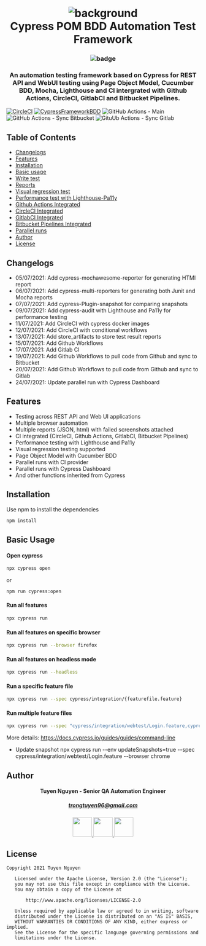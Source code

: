 <h1 align="center">
  <br>
  <a><img src="https://github.com/trongtuyen96/cypress-framework-bdd/blob/master/covers/ATWT_background.PNG" alt="background"></a>
  <br>
  Cypress POM BDD Automation Test Framework
  <br>
</h1>

<h3 align="center">
   <a><img src="https://github.com/trongtuyen96/cypress-framework-bdd/blob/master/covers/badge.png" alt="badge"></a>
</h3> 

<h3 align="center" style="bold">An automation testing framework based on Cypress for REST API and WebUI testing using Page Object Model, Cucumber BDD, Mocha, Lighthouse and CI intergrated with Github Actions, CircleCI, GitlabCI and Bitbucket Pipelines.</h3>

[![CircleCI](https://circleci.com/gh/trongtuyen96/cypress-framework-bdd.svg?style=svg&circle-token=7400bd5a15daed35237400a49b510ad756a005a0)](https://app.circleci.com/pipelines/github/trongtuyen96/cypress-framework-bdd)
[![CypressFrameworkBDD](https://img.shields.io/endpoint?url=https://dashboard.cypress.io/badge/simple/ukewho/main&style=flat&logo=cypress)](https://dashboard.cypress.io/projects/ukewho/runs)
![GitHub Actions - Main](https://github.com/trongtuyen96/cypress-framework-bdd/actions/workflows/main.yml/badge.svg)
![GitHub Actions - Sync Bitbucket](https://github.com/trongtuyen96/cypress-framework-bdd/actions/workflows/sync-bitbucket-https.yml/badge.svg)
![GituUb Actions - Sync Gitlab](https://github.com/trongtuyen96/cypress-framework-bdd/actions/workflows/sync-gitlab-https.yml/badge.svg)

## Table of Contents
- [Changelogs](#changelogs)
- [Features](#features)
- [Installation](#installation)
- [Basic usage](#basicusage)
- [Write test](#writetest)
- [Reports](#reports)
- [Visual regression test](#visualregressiontest)
- [Performance test with Lighthouse-Pa11y](#performancetestwithlighthouse-pa11y)
- [Github Actions Integrated](#githubactionsintegrated)
- [CircleCI Integrated](#circleciintegrated)
- [GitlabCI Integrated](#gitlabciintegrated)
- [Bitbucket Pipelines Integrated](#bitbucketpipelinesintegrated)
- [Parallel runs](#parallelruns)
- [Author](#author)
- [License](#license)

## Changelogs
- 05/07/2021: Add cypress-mochawesome-reporter for generating HTMl report
- 06/07/2021: Add cypress-multi-reporters for generating both Junit and Mocha reports
- 07/07/2021: Add cypress-Plugin-snapshot for comparing snapshots
- 09/07/2021: Add cypress-audit with Lighthouse and Pa11y for performance testing
- 11/07/2021: Add CircleCI with cypress docker images
- 12/07/2021: Add CircleCI with conditional workflows
- 13/07/2021: Add store_artifacts to store test result reports
- 15/07/2021: Add Github Workflows
- 17/07/2021: Add Gitlab CI
- 19/07/2021: Add Github Workflows to pull code from Github and sync to Bitbucket
- 20/07/2021: Add Github Workflows to pull code from Github and sync to Gitlab
- 24/07/2021: Update parallel run with Cypress Dashboard

## Features
- Testing across REST API and Web UI applications
- Multiple browser automation
- Multiple reports (JSON, html) with failed screenshots attached
- CI integrated (CircleCI, Github Actions, GitlabCI, Bitbucket Pipelines)
- Performance testing with Lighthouse and Pa11y
- Visual regression testing supported
- Page Object Model with Cucumber BDD
- Parallel runs with CI provider
- Parallel runs with Cypress Dashboard
- And other functions inherited from Cypress

## Installation
Use npm to install the dependencies

```bash
npm install
```

## Basic Usage

#### Open cypress
```bash
npx cypress open
```
or

```bash
npm run cypress:open
```

#### Run all features
```bash
npx cypress run 
```

#### Run all features on specific browser
```bash
npx cypress run --browser firefox
```

#### Run all features on headless mode
```bash
npx cypress run --headless
```

#### Run a specific feature file
```bash
npx cypress run --spec cypress/integration/{featurefile.feature}
```

#### Run multiple feature files
```bash
npx cypress run --spec "cypress/integration/webtest/Login.feature,cypress/integration/webtest/PostSearch.feature"  --browser chrome
```

More details: https://docs.cypress.io/guides/guides/command-line


- Update snapshot
npx cypress run --env updateSnapshots=true --spec cypress/integration/webtest/Login.feature --browser chrome

## Author
<h4 align="center">
	Tuyen Nguyen - Senior QA Automation Engineer
	</h4>
	<h5 align="center">
	<a href="trongtuyen96@gmail.com">trongtuyen96@gmail.com</a>
	</h5>
<p align="center">
	 <a alt="Github" href="https://github.com/trongtuyen96">
    <img src="https://user-images.githubusercontent.com/25218255/47360756-794c1f00-d6fa-11e8-86fa-7b1c2e4dda92.png" width="50">
  </a>
		 <a alt="LinkedIn" href="https://www.linkedin.com/in/tuyennguyen96/">
    <img src="https://user-images.githubusercontent.com/25218255/47360366-8583ac80-d6f9-11e8-8871-219802a9a162.png" width="50">
  </a>
		 <a alt="Facebook" href="https://www.facebook.com/tuyen.trong.3">
    <img src="https://user-images.githubusercontent.com/25218255/47360363-84eb1600-d6f9-11e8-8029-818481536200.png" width="50">
  </a>
</p>

## License
~~~~
Copyright 2021 Tuyen Nguyen

   Licensed under the Apache License, Version 2.0 (the "License");
   you may not use this file except in compliance with the License.
   You may obtain a copy of the License at

       http://www.apache.org/licenses/LICENSE-2.0

   Unless required by applicable law or agreed to in writing, software
   distributed under the License is distributed on an "AS IS" BASIS,
   WITHOUT WARRANTIES OR CONDITIONS OF ANY KIND, either express or implied.
   See the License for the specific language governing permissions and
   limitations under the License.
~~~~

